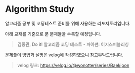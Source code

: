 # Algorithm Study
알고리즘 공부 및 코딩테스트 준비를 위해 사용하는 리포지토리입니다.


아래 교재를 기준으로 푼 문제들을 수록할 예정입니다.
> 김종관, Do it! 알고리즘 코딩 테스트 - 파이썬: 이지스퍼블리싱


문제풀이 방법과 설명은 velog에 작성하였으니 참고부탁드립니다.
> velog 링크: <https://velog.io/@wonotter/series/Baekjoon>
